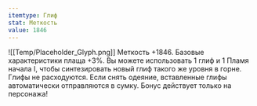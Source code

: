 ```yaml
---
itemtype: Глиф
stat: Меткость 
value: 1846
---
```

![[Temp/Placeholder_Glyph.png]]
Меткость +1846. Базовые характеристики плаща +3%. Вы можете использовать 1 глиф и 1 Пламя начала I, чтобы синтезировать новый глиф такого же уровня в горне. Глифы не расходуются. Если снять одеяние, вставленные глифы автоматически отправляются в сумку. Бонус действует только на персонажа!
